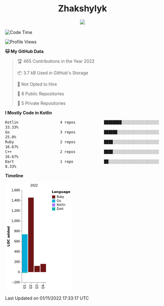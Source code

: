 <div align="center">
  <h1> Zhakshylyk </h1>
</div>
<div id="header" align="center">
  <img src="https://media.giphy.com/media/eSwGh3YK54JKU/giphy.gif" width="150"/>
</div>

<!-- <div align="center">
  <img height="200em" width="380rem" src="https://github-readme-stats.vercel.app/api?username=cr1m1&include_all_commits=true&count_private=true&show_icons=true&theme=tokyonight&locale=en&layout=compact" alt="cr1m1" />
  <img height="200em" width="380rem" src="https://github-readme-stats.vercel.app/api/top-langs/?username=cr1m1&langs_count=8&show_icons=true&theme=tokyonight&locale=en&layout=compact" alt="cr1m1" />
</div> -->

<!--START_SECTION:waka-->
![Code Time](http://img.shields.io/badge/Code%20Time-0%20secs-blue)

![Profile Views](http://img.shields.io/badge/Profile%20Views-256-blue)

**🐱 My GitHub Data** 

> 🏆 465 Contributions in the Year 2022
 > 
> 📦 3.7 kB Used in GitHub's Storage 
 > 
> 🚫 Not Opted to Hire
 > 
> 📜 8 Public Repositories 
 > 
> 🔑 5 Private Repositories  
 > 
**I Mostly Code in Kotlin** 

```text
Kotlin                   4 repos             ████████░░░░░░░░░░░░░░░░░   33.33% 
Go                       3 repos             ██████░░░░░░░░░░░░░░░░░░░   25.0% 
Ruby                     2 repos             ████░░░░░░░░░░░░░░░░░░░░░   16.67% 
C++                      2 repos             ████░░░░░░░░░░░░░░░░░░░░░   16.67% 
Dart                     1 repo              ██░░░░░░░░░░░░░░░░░░░░░░░   8.33%

```


**Timeline**

![Chart not found](https://raw.githubusercontent.com/cr1m1/cr1m1/main/charts/bar_graph.png) 


 Last Updated on 01/11/2022 17:33:17 UTC
<!--END_SECTION:waka-->

